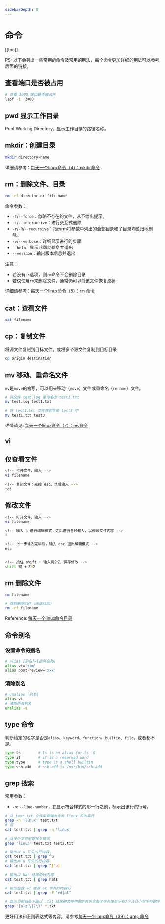 ```yaml
---
sidebarDepth: 0
---
```


# 命令

[[toc]]

PS: 以下会列出一些常用的命令及常用的用法，每个命令更加详细的用法可以参考后面的链接。

## 查看端口是否被占用

```sh
# 查看 3000 端口是否被占用
lsof -i :3000
```

## pwd 显示工作目录

Print Working Directory，显示工作目录的路径名称。

## mkdir：创建目录

```sh
mkdir directory-name
```

详细请参考：[每天一个linux命令（4）：mkdir命令](http://www.cnblogs.com/peida/archive/2012/10/25/2738271.html)

## rm：删除文件、目录

```sh
rm -rf director-or-file-name
```

命令参数：

- `-f`/`--force`：忽略不存在的文件，从不给出提示。
- `-i`/`--interactive`：进行交互式删除
- `-r`/`-R`/`--recursive`：指示rm将参数中列出的全部目录和子目录均递归地删除。
- `-v`/`--verbose`：详细显示进行的步骤
- `--help`：显示此帮助信息并退出
- `--version`：输出版本信息并退出

注意：

- 若没有`-r`选项，则`rm`命令不会删除目录
- 若仅使用`rm`来删除文件，通常仍可以将该文件恢复原状

详细请参考：[每天一个linux命令（5）：rm 命令](http://www.cnblogs.com/peida/archive/2012/10/26/2740521.html)

## cat：查看文件

```sh
cat filename
```

## cp：复制文件

将源文件复制到目标文件，或将多个源文件复制到目标目录

```sh
cp origin destination
```

## mv 移动、重命名文件

`mv`是`move`的缩写，可以用来移动（`move`）文件或重命名（`rename`）文件。

```sh
# 将文件 test.log 重命名为 test1.txt
mv test.log test1.txt

# 将 test1.txt 文件移到目录 test3 中
mv test1.txt test3
```

详情请见: [每天一个linux命令（7）：mv命令](https://www.cnblogs.com/peida/archive/2012/10/27/2743022.html)

## vi

## 仅查看文件

```sh
<!-- 打开文件，输入 -->
vi filename

<!-- 关闭文件：先按 esc，然后输入 -->
:q!
```

## 修改文件

```sh
<!-- 打开文件，输入 -->
vi filename

<!-- 输入 i 进行编辑模式，之后进行各种输入，以修改文件内容 -->
i

<!-- 上一步输入完毕后，输入 esc 退出编辑模式 -->
esc


<!-- 按住 shift + 输入两个Z，保存修改 -->
shift 键 + Z*2
```

## rm 删除文件

```sh
rm filename

# 强制删除文件（无法找回）
rm -rf filename
```

Reference: [每天一个linux命令目录](https://www.cnblogs.com/peida/archive/2012/12/05/2803591.html)

## 命令别名

### 设置命令的别名

```sh
# alias [别名]=[指令名称]
alias vi='vim'
alias post-review='xxx'
```

### 清除别名

```sh
# unalias [别名]
alias vi
# 清除所有别名
unalias -a
```

## type 命令

判断给定的名字是否是`alias`、`keyword`、`function`、`builtin`、`file`，或者都不是。

```sh
type ls        # ls is an alias for ls -G
type if        # if is a reserved word
type type      # type is a shell builtin
type ssh-add   # ssh-add is /usr/bin/ssh-add
```

## grep 搜索

常用参数：

- `-n`: `--line-number`，在显示符合样式的那一行之前，标示出该行的行号。

```sh
# 从 test.txt 文件里查输出含有 linux 的内容行
grep -n 'linux' test.txt
# 或
cat test.txt | grep -n 'linux'

# 从多个文件里查找关键词
grep 'linux' test.txt test2.txt

# 输出以 u 开头的行内容
cat test.txt | grep ^u
# 输出非 u 开头的行内容
cat test.txt | grep ^[^u]

# 输出以 hat 结尾的行内容
cat test.txt | grep hat$

# 输出包含 ed 或者 at 字符的内容行
cat test.txt | grep -E "ed|at"

# 显示当前目录下面以 .txt 结尾的文件中的所有包含每个字符串至少有7个连续小写字符的字符串的行
grep '[a-z]\{7\}' *.txt
```

更好用法和正则表达式等内容，请参考[每天一个linux命令（39）：grep 命令](http://www.cnblogs.com/peida/archive/2012/12/17/2821195.html)
